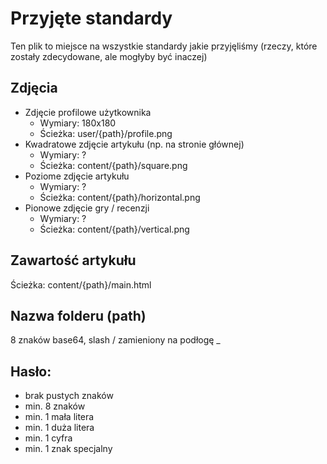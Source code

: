 # Przyjęte standardy
Ten plik to miejsce na wszystkie standardy jakie przyjęliśmy
(rzeczy, które zostały zdecydowane, ale mogłyby być inaczej)

## Zdjęcia
- Zdjęcie profilowe użytkownika
	- Wymiary: 180x180
	- Ścieżka: user/{path}/profile.png
- Kwadratowe zdjęcie artykułu (np. na stronie głównej)
	- Wymiary: ?
	- Ścieżka: content/{path}/square.png
- Poziome zdjęcie artykułu
	- Wymiary: ?
	- Ścieżka: content/{path}/horizontal.png
- Pionowe zdjęcie gry / recenzji
	- Wymiary: ?
	- Ścieżka: content/{path}/vertical.png

## Zawartość artykułu
Ścieżka: content/{path}/main.html

## Nazwa folderu (path)
8 znaków base64, slash / zamieniony na podłogę _

## Hasło:
- brak pustych znaków
- min. 8 znaków
- min. 1 mała litera
- min. 1 duża litera
- min. 1 cyfra
- min. 1 znak specjalny